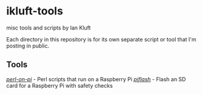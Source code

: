 # ikluft-tools
misc tools and scripts by Ian Kluft

Each directory in this repository is for its own separate script or tool that I'm posting in public.

## Tools

[*perl-on-pi*](perl-on-pi/) - Perl scripts that run on a Raspberry Pi
[*piflash*](piflash/) - Flash an SD card for a Raspberry Pi with safety checks
